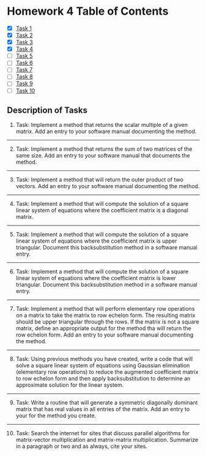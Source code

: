 # Homework 4 Table of Contents

- [x] [Task 1](./Software_Manual/s_mult_mat.md)
- [x] [Task 2](./Software_Manual/mat_add.md)
- [x] [Task 3](./Software_Manual/out_prod_vec.md)
- [x] [Task 4](./Software_Manual/lss_diag.md)
- [ ] [Task 5](https://bolanderc.github.io/math5610)
- [ ] [Task 6](https://bolanderc.github.io/math5610) 
- [ ] [Task 7](https://bolanderc.github.io/math5610)
- [ ] [Task 8](https://bolanderc.github.io/math5610)
- [ ] [Task 9](https://bolanderc.github.io/math5610)
- [ ] [Task 10](https://bolanderc.github.io/math5610)

## Description of Tasks

1. Task: Implement a method that returns the scalar multiple of a given matrix. Add an entry to your software manual documenting the method.

------

2. Task: Implement a method that returns the sum of two matrices of the same size. Add an entry to your software manual that documents the method.

------

3. Task: Implement a method that will return the outer product of two vectors. Add an entry to your software manual documenting the method.

------

4. Task: Implement a method that will compute the solution of a square linear system of equations where the coefficient matrix is a diagonal matrix.

------

5. Task: Implement a method that will compute the solution of a square linear system of equations where the coefficient matrix is upper triangular. Document this backsubstitution method in a software manual entry.

------

6. Task: Implement a method that will compute the solution of a square linear system of equations where the coefficient matrix is lower triangular. Document this backsubstitution method in a software manual entry.

------

7. Task: Implement a method that will perform elementary row operations on a matrix to take the matrix to row echelon form. The resulting matrix should be upper triangular through the rows. If the matrix is not a square matrix, define an appropriate output for the method tha will return the row echelon form. Add an entry to your software manual documenting the method.

------

8. Task: Using previous methods you have created, write a code that will solve a square linear system of equations using Gaussian elimination (elementary row operations) to reduce the augmented coefficient matrix to row echelon form and then apply backsubstitution to determine an approximate solution for the linear system.

------

9. Task: Write a routine that will generate a symmetric diagonally dominant matrix that has real values in all entries of the matrix. Add an entry to your for the method you create.

------

10. Task: Search the internet for sites that discuss parallel algorithms for matrix-vector multiplication and matrix-matrix multiplication. Summarize in a paragraph or two and as always, cite your sites.

